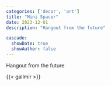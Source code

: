 ```yaml
---
categories: ['decor', 'art']
title: "Mini Spacer"
date: 2023-12-01
description: "Hangout from the future"

cascade:
  showDate: true
  showAuthor: false
---
```


Hangout from the future

{{< gallmir >}}

